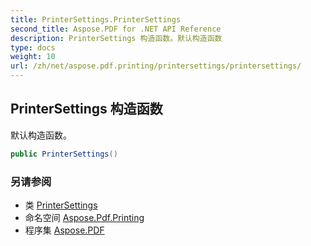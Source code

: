 ```yaml
---
title: PrinterSettings.PrinterSettings
second_title: Aspose.PDF for .NET API Reference
description: PrinterSettings 构造函数。默认构造函数
type: docs
weight: 10
url: /zh/net/aspose.pdf.printing/printersettings/printersettings/
---
```

## PrinterSettings 构造函数

默认构造函数。

```csharp
public PrinterSettings()
```

### 另请参阅

* 类 [PrinterSettings](../)
* 命名空间 [Aspose.Pdf.Printing](../../../aspose.pdf.printing/)
* 程序集 [Aspose.PDF](../../../)
